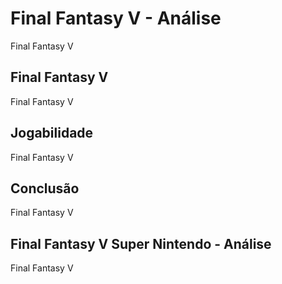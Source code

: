 ---
---

# Final Fantasy V - Análise

Final Fantasy V

## Final Fantasy V

Final Fantasy V

## Jogabilidade

Final Fantasy V

## Conclusão

Final Fantasy V

## Final Fantasy V Super Nintendo - Análise

Final Fantasy V
